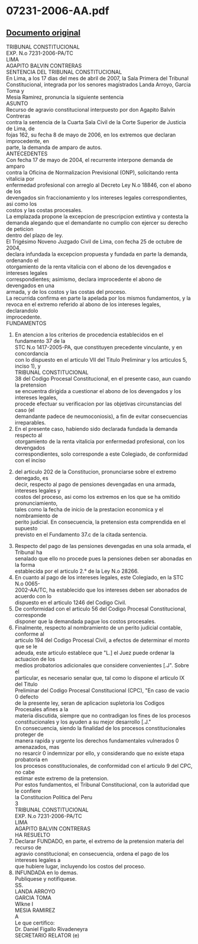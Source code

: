 
07231-2006-AA.pdf
=================
  
[Documento original](https://tc.gob.pe/jurisprudencia/2007/07231-2006-AA.pdf)  
---  
TRIBUNAL CONSTITUCIONAL  
EXP. N.o 7231-2006-PA/TC  
LIMA  
AGAPITO BALVIN CONTRERAS  
SENTENCIA DEL TRIBUNAL CONSTITUCIONAL  
En Lima, a los 17 dias del mes de abril de 2007, la Sala Primera del Tribunal  
Constitucional, integrada por los senores magistrados Landa Arroyo, Garcia Toma y  
Mesia Ramirez, pronuncia la siguiente sentencia  
ASUNTO  
Recurso de agravio constitucional interpuesto por don Agapito Balvin Contreras  
contra la sentencia de la Cuarta Sala Civil de la Corte Superior de Justicia de Lima, de  
fojas 162, su fecha 8 de mayo de 2006, en los extremos que declaran improcedente, en  
parte, la demanda de amparo de autos.  
ANTECEDENTES  
Con fecha 17 de mayo de 2004, el recurrente interpone demanda de amparo  
contra la Oficina de Normalizacion Previsional (ONP), solicitando renta vitalicia por  
enfermedad profesional con arreglo al Decreto Ley N.o 18846, con el abono de los  
devengados sin fraccionamiento y los intereses legales correspondientes, asi como los  
costos y las costas procesales.  
La emplazada propone la excepcion de prescripcion extintiva y contesta la  
demanda alegando que el demandante no cumplio con ejercer su derecho de peticion  
dentro del plazo de ley.  
El Trigésimo Noveno Juzgado Civil de Lima, con fecha 25 de octubre de 2004,  
declara infundada la excepcion propuesta y fundada en parte la demanda, ordenando el  
otorgamiento de la renta vitalicia con el abono de los devengados e intereses legales  
correspondientes; asimismo, declara improcedente el abono de devengados en una  
armada, y de los costos y las costas del proceso.  
La recurrida confirma en parte la apelada por los mismos fundamentos, y la  
revoca en el extremo referido al abono de los intereses legales, declarandolo  
improcedente.  
FUNDAMENTOS  
1. En atencion a los criterios de procedencia establecidos en el fundamento 37 de la  
STC N.o 1417-2005-PA, que constituyen precedente vinculante, y en concordancia  
con lo dispuesto en el articulo VII del Titulo Preliminar y los articulos 5, inciso 1), y  
TRIBUNAL CONSTITUCIONAL  
38 del Codigo Procesal Constitucional, en el presente caso, aun cuando la pretension  
se encuentra dirigida a cuestionar el abono de los devengados y los intereses legales,  
procede efectuar su verificacion por las objetivas circunstancias del caso (el  
demandante padece de neumoconiosis), a fin de evitar consecuencias irreparables.  
2. En el presente caso, habiendo sido declarada fundada la demanda respecto al  
otorgamiento de la renta vitalicia por enfermedad profesional, con los devengados  
correspondientes, solo corresponde a este Colegiado, de conformidad con el inciso  
2) del articulo 202 de la Constitucion, pronunciarse sobre el extremo denegado, es  
decir, respecto al pago de pensiones devengadas en una armada, intereses legales y  
costos del proceso, asi como los extremos en los que se ha omitido pronunciamiento,  
tales como la fecha de inicio de la prestacion economica y el nombramiento de  
perito judicial. En consecuencia, la pretension esta comprendida en el supuesto  
previsto en el Fundamento 37.c de la citada sentencia.  
3. Respecto del pago de las pensiones devengadas en una sola armada, el Tribunal ha  
senalado que ello no procede pues la pensiones deben ser abonadas en la forma  
establecida por el articulo 2.° de la Ley N.o 28266.  
4. En cuanto al pago de los intereses legales, este Colegiado, en la STC N.o 0065-  
2002-AA/TC, ha establecido que los intereses deben ser abonados de acuerdo con lo  
dispuesto en el articulo 1246 del Codigo Civil.  
5. De conformidad con el articulo 56 del Codigo Procesal Constitucional, corresponde  
disponer que la demandada pague los costos procesales.  
6. Finalmente, respecto al nombramiento de un perito judicial contable, conforme al  
articulo 194 del Codigo Procesal Civil, a efectos de determinar el monto que se le  
adeuda, este articulo establece que "L.] el Juez puede ordenar la actuacion de los  
medios probatorios adicionales que considere convenientes [.J". Sobre el  
particular, es necesario senalar que, tal como lo dispone el articulo IX del Titulo  
Preliminar del Codigo Procesal Constitucional (CPC), "En caso de vacio 0 defecto  
de la presente ley, seran de aplicacion supletoria los Codigos Procesales afines a la  
materia discutida, siempre que no contradigan los fines de los procesos  
constitucionales y los ayuden a su mejor desarrollo [.J."  
En consecuencia, siendo la finalidad de los procesos constitucionales proteger de  
manera rapida y urgente los derechos fundamentales vulnerados 0 amenazados, mas  
no resarcir 0 indemnizar por ello, y considerando que no existe etapa probatoria en  
los procesos constitucionales, de conformidad con el articulo 9 del CPC, no cabe  
estimar este extremo de la pretension.  
Por estos fundamentos, el Tribunal Constitucional, con la autoridad que le confiere  
la Constitucion Politica del Peru  
3  
TRIBUNAL CONSTITUCIONAL  
EXP. N.o 7231-2006-PA/TC  
LIMA  
AGAPITO BALVIN CONTRERAS  
HA RESUELTO  
1. Declarar FUNDADO, en parte, el extremo de la pretension materia del recurso de  
agravio constitucional; en consecuencia, ordena el pago de los intereses legales a  
que hubiere lugar, incluyendo los costos del proceso.  
2. INFUNDADA en lo demas.  
Publiquese y notifiquese.  
SS.  
LANDA ARROYO  
GARCIA TOMA  
Wlkne I  
MESIA RAMIREZ  
A  
Le que certifico:  
Dr. Daniel Figallo Rivadeneyra  
SECRETARIO RELATOR (e)